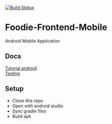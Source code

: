 [![Build Status](https://travis-ci.org/TP-Foodie/Foodie-Frontend-Mobile.svg?branch=master)](https://travis-ci.org/TP-Foodie/Foodie-Frontend-Mobile)

# Foodie-Frontend-Mobile
Android Mobile Application

## Docs
[Tutorial android](https://developer.android.com/training/basics/firstapp)  
[Testing](http://robolectric.org/getting-started/)

## Setup
- Clone this repo
- Open with android studio
- Sync gradle files
- Build apk
